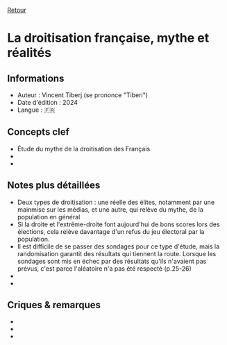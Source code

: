 [Retour](../README.md)

# La droitisation française, mythe et réalités 

## Informations
- Auteur : Vincent Tiberj (se prononce "Tiberi")
- Date d'édition : 2024
- Langue : 🇫🇷

## Concepts clef
- Étude du mythe de la droitisation des Français
-
-

## Notes plus détaillées
- Deux types de droitisation : une réelle des élites, notamment par une mainmise sur les médias, et une autre, qui relève du mythe, de la population en général
- Si la droite et l'extrême-droite font aujourd'hui de bons scores lors des élections, cela relève davantage d'un refus du jeu électoral par la population.
- Il est difficile de se passer des sondages pour ce type d'étude, mais la randomisation garantit des résultats qui tiennent la route. Lorsque les sondages sont mis en échec par des résultats qu'ils n'avaient pas prévus, c'est parce l'aléatoire n'a pas été respecté (p.25-26)
-
-

## Criques & remarques
-
-
-
